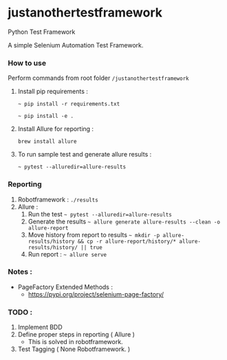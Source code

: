 # justanothertestframework
Python Test Framework

A simple Selenium Automation Test Framework.

### How to use

Perform commands from root folder ```/justanothertestframework```
1. Install pip requirements : 
    ```commandline
    ~ pip install -r requirements.txt 
    ```
    ```commandline
    ~ pip install -e .
    ```

2. Install Allure for reporting : 
    ```commandline
    brew install allure
    ```

2. To run sample test and generate allure results :
    ```commandline
    ~ pytest --alluredir=allure-results
    ```

### Reporting
1. Robotframework : `./results`
2. Allure : 
    1. Run the test `~ pytest --alluredir=allure-results`
    2. Generate the results  `~ allure generate allure-results --clean -o allure-report`
    3. Move history from report to results `~ mkdir -p allure-results/history && cp -r allure-report/history/* allure-results/history/ || true`
    4. Run report : `~ allure serve`


### Notes : 
- PageFactory Extended Methods : 
    - https://pypi.org/project/selenium-page-factory/


### TODO : 
1. Implement BDD
2. Define proper steps in reporting ( Allure )
    - This is solved in robotframework.
3. Test Tagging ( None Robotframework. )